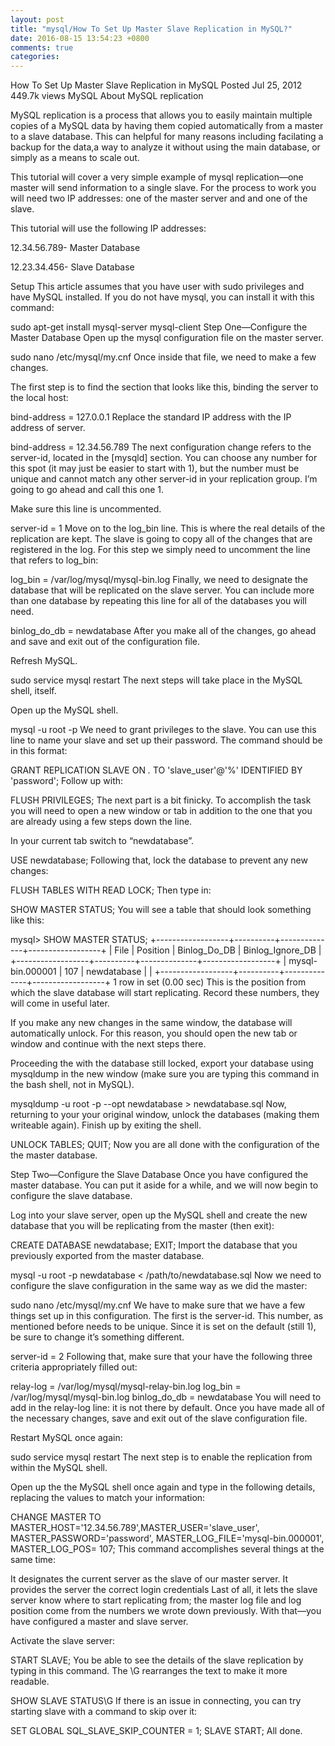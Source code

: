 ```yaml
---
layout: post
title: "mysql/How To Set Up Master Slave Replication in MySQL?"
date: 2016-08-15 13:54:23 +0800
comments: true
categories: 
---
```



How To Set Up Master Slave Replication in MySQL
Posted Jul 25, 2012 449.7k views MySQL
About MySQL replication

MySQL replication is a process that allows you to easily maintain multiple copies of a MySQL data by having them copied automatically from a master to a slave database. This can helpful for many reasons including facilating a backup for the data,a way to analyze it without using the main database, or simply as a means to scale out.

This tutorial will cover a very simple example of mysql replication—one master will send information to a single slave. For the process to work you will need two IP addresses: one of the master server and and one of the slave.

This tutorial will use the following IP addresses:

12.34.56.789- Master Database

12.23.34.456- Slave Database

Setup
This article assumes that you have user with sudo privileges and have MySQL installed. If you do not have mysql, you can install it with this command:

sudo apt-get install mysql-server mysql-client
Step One—Configure the Master Database
Open up the mysql configuration file on the master server.

sudo nano /etc/mysql/my.cnf
Once inside that file, we need to make a few changes.

The first step is to find the section that looks like this, binding the server to the local host:

bind-address            = 127.0.0.1
Replace the standard IP address with the IP address of server.

bind-address            = 12.34.56.789 
The next configuration change refers to the server-id, located in the [mysqld] section. You can choose any number for this spot (it may just be easier to start with 1), but the number must be unique and cannot match any other server-id in your replication group. I’m going to go ahead and call this one 1.

Make sure this line is uncommented.

server-id               = 1
Move on to the log_bin line. This is where the real details of the replication are kept. The slave is going to copy all of the changes that are registered in the log. For this step we simply need to uncomment the line that refers to log_bin:

log_bin                 = /var/log/mysql/mysql-bin.log
Finally, we need to designate the database that will be replicated on the slave server. You can include more than one database by repeating this line for all of the databases you will need.

binlog_do_db            = newdatabase
After you make all of the changes, go ahead and save and exit out of the configuration file.

Refresh MySQL.

sudo service mysql restart
The next steps will take place in the MySQL shell, itself.

Open up the MySQL shell.

mysql -u root -p
We need to grant privileges to the slave. You can use this line to name your slave and set up their password. The command should be in this format:

GRANT REPLICATION SLAVE ON *.* TO 'slave_user'@'%' IDENTIFIED BY 'password';
Follow up with:

FLUSH PRIVILEGES;
The next part is a bit finicky. To accomplish the task you will need to open a new window or tab in addition to the one that you are already using a few steps down the line.

In your current tab switch to “newdatabase”.

USE newdatabase;
Following that, lock the database to prevent any new changes:

FLUSH TABLES WITH READ LOCK;
Then type in:

SHOW MASTER STATUS;
You will see a table that should look something like this:

mysql> SHOW MASTER STATUS;
+------------------+----------+--------------+------------------+
| File             | Position | Binlog_Do_DB | Binlog_Ignore_DB |
+------------------+----------+--------------+------------------+
| mysql-bin.000001 |      107 | newdatabase  |                  |
+------------------+----------+--------------+------------------+
1 row in set (0.00 sec)
This is the position from which the slave database will start replicating. Record these numbers, they will come in useful later.

If you make any new changes in the same window, the database will automatically unlock. For this reason, you should open the new tab or window and continue with the next steps there.

Proceeding the with the database still locked, export your database using mysqldump in the new window (make sure you are typing this command in the bash shell, not in MySQL).

mysqldump -u root -p --opt newdatabase > newdatabase.sql
Now, returning to your your original window, unlock the databases (making them writeable again). Finish up by exiting the shell.

UNLOCK TABLES;
QUIT;
Now you are all done with the configuration of the the master database.

Step Two—Configure the Slave Database
Once you have configured the master database. You can put it aside for a while, and we will now begin to configure the slave database.

Log into your slave server, open up the MySQL shell and create the new database that you will be replicating from the master (then exit):

CREATE DATABASE newdatabase;
EXIT;
Import the database that you previously exported from the master database.

mysql -u root -p newdatabase < /path/to/newdatabase.sql
Now we need to configure the slave configuration in the same way as we did the master:

sudo nano /etc/mysql/my.cnf
We have to make sure that we have a few things set up in this configuration. The first is the server-id. This number, as mentioned before needs to be unique. Since it is set on the default (still 1), be sure to change it’s something different.

server-id               = 2
Following that, make sure that your have the following three criteria appropriately filled out:

relay-log               = /var/log/mysql/mysql-relay-bin.log
log_bin                 = /var/log/mysql/mysql-bin.log
binlog_do_db            = newdatabase
You will need to add in the relay-log line: it is not there by default. Once you have made all of the necessary changes, save and exit out of the slave configuration file.

Restart MySQL once again:

sudo service mysql restart
The next step is to enable the replication from within the MySQL shell.

Open up the the MySQL shell once again and type in the following details, replacing the values to match your information:

CHANGE MASTER TO MASTER_HOST='12.34.56.789',MASTER_USER='slave_user', MASTER_PASSWORD='password', MASTER_LOG_FILE='mysql-bin.000001', MASTER_LOG_POS=  107;
This command accomplishes several things at the same time:

It designates the current server as the slave of our master server.
It provides the server the correct login credentials
Last of all, it lets the slave server know where to start replicating from; the master log file and log position come from the numbers we wrote down previously.
With that—you have configured a master and slave server.

Activate the slave server:

START SLAVE;
You be able to see the details of the slave replication by typing in this command. The \G rearranges the text to make it more readable.

SHOW SLAVE STATUS\G
If there is an issue in connecting, you can try starting slave with a command to skip over it:

SET GLOBAL SQL_SLAVE_SKIP_COUNTER = 1; SLAVE START; 
All done.